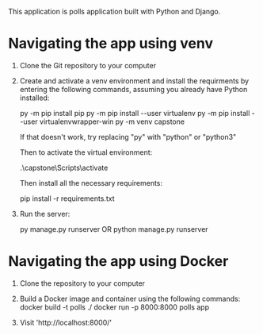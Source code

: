 This application is polls application built with Python and Django.

# Navigating the app using venv

1. Clone the Git repository to your computer

2. Create and activate a venv environment and install the requirments by entering the following commands,     assuming you already have Python installed:

    py -m pip install pip
    py -m pip install --user virtualenv
    py -m pip install --user virtualenvwrapper-win
    py -m venv capstone
    
    If that doesn't work, try replacing "py" with "python" or "python3"

    Then to activate the virtual environment:

    .\capstone\Scripts\activate

    Then install all the necessary requirements:
    
    pip install -r requirements.txt

3. Run the server:

    py manage.py runserver
    OR
    python manage.py runserver

# Navigating the app using Docker

1. Clone the repository to your computer

2. Build a Docker image and container using the following commands:
    docker build -t polls ./
    docker run -p 8000:8000 polls app

3. Visit 'http://localhost:8000/'
